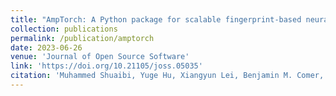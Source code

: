 ```yaml
---
title: "AmpTorch: A Python package for scalable fingerprint-based neural network training on multi-element systems with integrated uncertainty quantification"
collection: publications
permalink: /publication/amptorch
date: 2023-06-26
venue: 'Journal of Open Source Software'
link: 'https://doi.org/10.21105/joss.05035'
citation: 'Muhammed Shuaibi, Yuge Hu, Xiangyun Lei, Benjamin M. Comer, Matt Adams, Jacob Paras, <b>Rui Qi Chen</b>, Eric Musa, Joseph Musielewicz, Andrew A. Peterson, Andrew J. Medford, and Zachary Ulissi. AmpTorch: A Python package for scalable fingerprint-based neural network training on multi-element systems with integrated uncertainty quantification. <i>JOSS</i> 2023'
---
```


